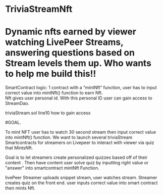 # TriviaStreamNft
# Dynamic nfts earned by viewer watching LivePeer Streams, answering questions based on Stream levels them up. Who wants to help me build this!!

SmartContract logic: 1 contract with a “mintNft” function, user has to input correct value into mintNft() function to earn Nft.   
Nft gives user personal id. With this personal ID user can gain access to StreamDao.

 triviaStream.sol line10 how to gain access


#GOAL.

To mint NFT user has to watch 30 second stream then input correct value into mintNft() function. We want to launch several triviaStream Smartcontracts for streamers on Livepeer to interact with viewer via quiz that MintsNft.

Goal is to let streamers create personalized quizzes based off of their content . Then have content user solve quiz by inputting right value or "answer" into smartcontract mintNft Function. 

livePeer Streamer uploads snippet stream, user watches stream. Streamer creates quiz on the front end. user inputs correct value into smart contract then mints Nft.


